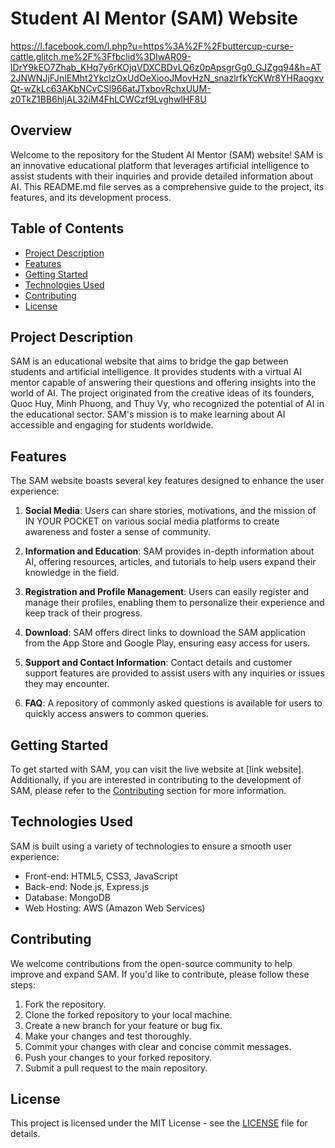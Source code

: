 # Student AI Mentor (SAM) Website

https://l.facebook.com/l.php?u=https%3A%2F%2Fbuttercup-curse-cattle.glitch.me%2F%3Ffbclid%3DIwAR09-lDrY9kEO7Zhab_KHq7y6rKOjqVDXCBDvLQ6z0pApsgrGg0_GJZgq94&h=AT2JNWNJjFJnlEMht2YkcIzOxUdOeXiooJMovHzN_snazlrfkYcKWr8YHRaogxvQt-wZkLc63AKbNCvCSl966atJTxbovRchxUUM-z0TkZ1BB6hljAL32iM4FhLCWCzf9LvghwlHF8U 

## Overview

Welcome to the repository for the Student AI Mentor (SAM) website! SAM is an innovative educational platform that leverages artificial intelligence to assist students with their inquiries and provide detailed information about AI. This README.md file serves as a comprehensive guide to the project, its features, and its development process.

## Table of Contents

- [Project Description](#project-description)
- [Features](#features)
- [Getting Started](#getting-started)
- [Technologies Used](#technologies-used)
- [Contributing](#contributing)
- [License](#license)

## Project Description

SAM is an educational website that aims to bridge the gap between students and artificial intelligence. It provides students with a virtual AI mentor capable of answering their questions and offering insights into the world of AI. The project originated from the creative ideas of its founders, Quoc Huy, Minh Phuong, and Thuy Vy, who recognized the potential of AI in the educational sector. SAM's mission is to make learning about AI accessible and engaging for students worldwide.

## Features

The SAM website boasts several key features designed to enhance the user experience:

1. **Social Media**: Users can share stories, motivations, and the mission of IN YOUR POCKET on various social media platforms to create awareness and foster a sense of community.

2. **Information and Education**: SAM provides in-depth information about AI, offering resources, articles, and tutorials to help users expand their knowledge in the field.

3. **Registration and Profile Management**: Users can easily register and manage their profiles, enabling them to personalize their experience and keep track of their progress.

4. **Download**: SAM offers direct links to download the SAM application from the App Store and Google Play, ensuring easy access for users.

5. **Support and Contact Information**: Contact details and customer support features are provided to assist users with any inquiries or issues they may encounter.

6. **FAQ**: A repository of commonly asked questions is available for users to quickly access answers to common queries.

## Getting Started

To get started with SAM, you can visit the live website at [link website]. Additionally, if you are interested in contributing to the development of SAM, please refer to the [Contributing](#contributing) section for more information.

## Technologies Used

SAM is built using a variety of technologies to ensure a smooth user experience:

- Front-end: HTML5, CSS3, JavaScript
- Back-end: Node.js, Express.js
- Database: MongoDB
- Web Hosting: AWS (Amazon Web Services)

## Contributing

We welcome contributions from the open-source community to help improve and expand SAM. If you'd like to contribute, please follow these steps:

1. Fork the repository.
2. Clone the forked repository to your local machine.
3. Create a new branch for your feature or bug fix.
4. Make your changes and test thoroughly.
5. Commit your changes with clear and concise commit messages.
6. Push your changes to your forked repository.
7. Submit a pull request to the main repository.

## License

This project is licensed under the MIT License - see the [LICENSE](LICENSE) file for details.
